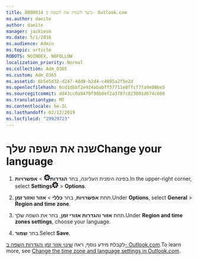 ```yaml
---
title: 8000014 כיצד לשנות את השפה ב- Outlook.com
ms.author: daeite
author: daeite
manager: jackiesm
ms.date: 5/1/2018
ms.audience: Admin
ms.topic: article
ROBOTS: NOINDEX, NOFOLLOW
localization_priority: Normal
ms.collection: Adm_O365
ms.custom: Adm_O365
ms.assetid: 6b5e5d32-d247-4dd9-b2d4-c4805a2f5e2d
ms.openlocfilehash: 6cd1dbbf2e924ababff57711e8ffcf7fa9e08be5
ms.sourcegitcommit: dd43cc0a9470f98b8ef2a3787c823801d674c666
ms.translationtype: MT
ms.contentlocale: he-IL
ms.lasthandoff: 02/12/2019
ms.locfileid: "29929723"
---
```

# <a name="change-your-language"></a><span data-ttu-id="6c7b0-102">שנה את השפה שלך</span><span class="sxs-lookup"><span data-stu-id="6c7b0-102">Change your language</span></span>

1. <span data-ttu-id="6c7b0-103">בפינה הימנית העליונה, בחר **הגדרות**![הגדרות](media/f4b2e798-fff1-4a14-931f-5677a4543b58.png) \> **אפשרויות**.</span><span class="sxs-lookup"><span data-stu-id="6c7b0-103">In the upper-right corner, select **Settings**![Settings](media/f4b2e798-fff1-4a14-931f-5677a4543b58.png) \> **Options**.</span></span>
    
2. <span data-ttu-id="6c7b0-104">תחת **אפשרויות**, בחר **כללי** \> **אזור ואזור זמן**.</span><span class="sxs-lookup"><span data-stu-id="6c7b0-104">Under **Options**, select **General** \> **Region and time zone**.</span></span>
    
3. <span data-ttu-id="6c7b0-105">תחת **אזור והגדרות אזורי זמן**, בחר את השפה שלך.</span><span class="sxs-lookup"><span data-stu-id="6c7b0-105">Under **Region and time zones settings**, choose your language.</span></span>
    
4. <span data-ttu-id="6c7b0-106">בחר **שמור**.</span><span class="sxs-lookup"><span data-stu-id="6c7b0-106">Select **Save**.</span></span>
    
<span data-ttu-id="6c7b0-107">לקבלת מידע נוסף, ראה [שינוי אזור זמן והגדרות השפה ב- Outlook.com](https://go.microsoft.com/fwlink/p/?linkid=873132).</span><span class="sxs-lookup"><span data-stu-id="6c7b0-107">To learn more, see [Change the time zone and language settings in Outlook.com](https://go.microsoft.com/fwlink/p/?linkid=873132).</span></span>
  

